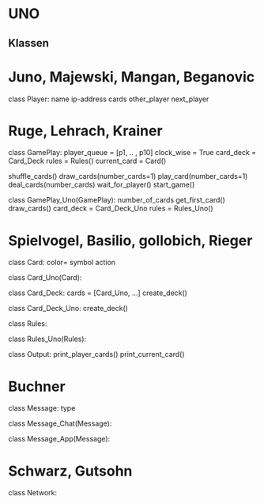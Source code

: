 # UNO

## Klassen
# Juno, Majewski, Mangan, Beganovic
class Player:
  name
  ip-address
  cards
  other_player
  next_player

# Ruge, Lehrach, Krainer
class GamePlay:
  player_queue = [p1, .. , p10]
  clock_wise = True
  card_deck = Card_Deck
  rules = Rules()
  current_card = Card()
  
  shuffle_cards()
  draw_cards(number_cards=1)
  play_card(number_cards=1)
  deal_cards(number_cards)
  wait_for_player()
  start_game()
  
 
class GamePlay_Uno(GamePlay):
  number_of_cards
  get_first_card()
  draw_cards()
  card_deck = Card_Deck_Uno
  rules = Rules_Uno()

# Spielvogel, Basilio, gollobich, Rieger
class Card:
color=
symbol
action

class Card_Uno(Card):



class Card_Deck:
  cards = [Card_Uno, ...]
  create_deck()

class Card_Deck_Uno:
  create_deck()


class Rules:


class Rules_Uno(Rules):


class Output:
  print_player_cards()
  print_current_card()

# Buchner
class Message:
  type
  

class Message_Chat(Message):


class Message_App(Message):

# Schwarz, Gutsohn
class Network:
  
